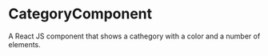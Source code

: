 # CategoryComponent
A React JS component that shows a cathegory with a color and a number of elements.
